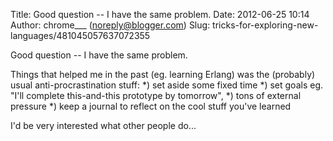 Title: Good question -- I have the same problem. 
Date: 2012-06-25 10:14
Author: chrome___ (noreply@blogger.com)
Slug: tricks-for-exploring-new-languages/481045057637072355

Good question -- I have the same problem.  
  
Things that helped me in the past (eg. learning Erlang) was the
(probably) usual anti-procrastination stuff: \*) set aside some fixed
time \*) set goals eg. "I'll complete this-and-this prototype by
tomorrow", \*) tons of external pressure \*) keep a journal to reflect
on the cool stuff you've learned  
  
I'd be very interested what other people do...

